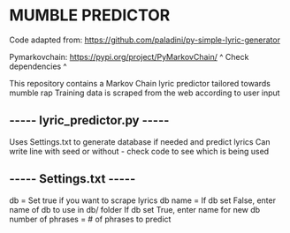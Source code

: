 # MUMBLE PREDICTOR
Code adapted from: https://github.com/paladini/py-simple-lyric-generator

Pymarkovchain: https://pypi.org/project/PyMarkovChain/
^ Check dependencies ^

This repository contains a Markov Chain lyric predictor tailored towards mumble rap
Training data is scraped from the web according to user input

## ----- lyric_predictor.py -----
Uses Settings.txt to generate database if needed and predict lyrics
Can write line with seed or without - check code to see which is being used

## ----- Settings.txt -----
db = Set true if you want to scrape lyrics 
db name = If db set False, enter name of db to use in db/ folder
	  If db set True, enter name for new db
number of phrases = # of phrases to predict

